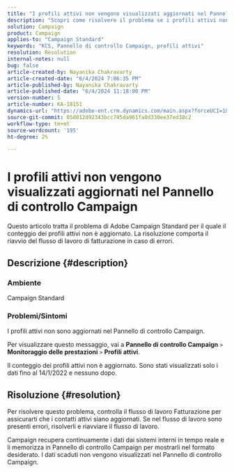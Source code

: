```yaml
---
title: "I profili attivi non vengono visualizzati aggiornati nel Pannello di controllo"
description: "Scopri come risolvere il problema se i profili attivi non sono aggiornati nel pannello di controllo campaign. Controlla il flusso di lavoro di fatturazione per risolvere gli errori."
solution: Campaign
product: Campaign
applies-to: "Campaign Standard"
keywords: "KCS, Pannello di controllo Campaign, profili attivi"
resolution: Resolution
internal-notes: null
bug: false
article-created-by: Nayanika Chakravarty
article-created-date: "6/4/2024 7:06:35 PM"
article-published-by: Nayanika Chakravarty
article-published-date: "6/4/2024 11:18:00 PM"
version-number: 5
article-number: KA-18151
dynamics-url: "https://adobe-ent.crm.dynamics.com/main.aspx?forceUCI=1&pagetype=entityrecord&etn=knowledgearticle&id=b5568a8e-a522-ef11-840a-002248092444"
source-git-commit: 05d012d92343bcc745da961fa0d330ee37ed38c2
workflow-type: tm+mt
source-wordcount: '195'
ht-degree: 2%

---
```


# I profili attivi non vengono visualizzati aggiornati nel Pannello di controllo Campaign


Questo articolo tratta il problema di Adobe Campaign Standard per il quale il conteggio dei profili attivi non è aggiornato. La risoluzione comporta il riavvio del flusso di lavoro di fatturazione in caso di errori.

## Descrizione {#description}


### <b>Ambiente</b>

Campaign Standard

### <b>Problemi/Sintomi</b>

I profili attivi non sono aggiornati nel Pannello di controllo Campaign.

Per visualizzare questo messaggio, vai a <b>Pannello di controllo Campaign</b> `>`  <b>Monitoraggio delle prestazioni</b> `>`  <b>Profili attivi</b>.

Il conteggio dei profili attivi non è aggiornato. Sono stati visualizzati solo i dati fino al 14/1/2022 e nessuno dopo.


## Risoluzione {#resolution}


Per risolvere questo problema, controlla il flusso di lavoro Fatturazione per assicurarti che i contatti attivi siano aggiornati. Se nel flusso di lavoro sono presenti errori, risolverli e riavviare il flusso di lavoro.

Campaign recupera continuamente i dati dai sistemi interni in tempo reale e li memorizza in Pannello di controllo Campaign per mostrarli nel formato desiderato. I dati scaduti non vengono visualizzati nel Pannello di controllo Campaign.





